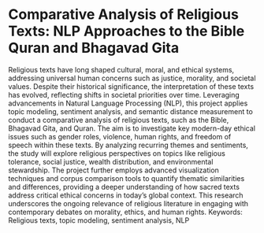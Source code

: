 # Comparative Analysis of Religious Texts: NLP Approaches to the Bible Quran and Bhagavad Gita
Religious texts have long shaped cultural, moral, and ethical systems, addressing universal human concerns such as justice, morality, and societal values. Despite their historical significance, the interpretation of these texts has evolved, reflecting shifts in societal priorities over time. Leveraging advancements in Natural Language Processing (NLP), this project applies topic modeling, sentiment analysis, and semantic distance measurement to conduct a comparative analysis of religious texts, such as the Bible, Bhagavad Gita, and Quran. The aim is to investigate key modern-day ethical issues such as gender roles, violence, human rights, and freedom of speech within these texts. By analyzing recurring themes and sentiments, the study will explore religious perspectives on topics like religious tolerance, social justice, wealth distribution, and environmental stewardship. The project further employs advanced visualization techniques and corpus comparison tools to quantify thematic similarities and differences, providing a deeper understanding of how sacred texts address critical ethical concerns in today’s global context. This research underscores the ongoing relevance of religious literature in engaging with contemporary debates on morality, ethics, and human rights.
Keywords: Religious texts, topic modeling, sentiment analysis, NLP
